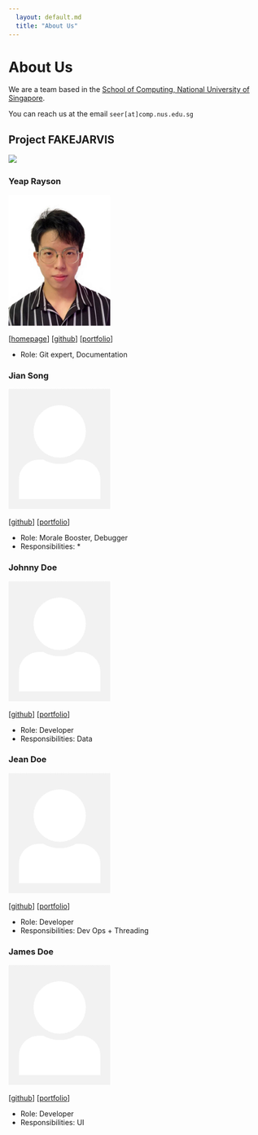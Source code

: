 ```yaml
---
  layout: default.md
  title: "About Us"
---
```


# About Us

We are a team based in the [School of Computing, National University of Singapore](http://www.comp.nus.edu.sg).

You can reach us at the email `seer[at]comp.nus.edu.sg`

## Project FAKEJARVIS
<img src="images/fakejarvis.png.jpg" width="200px">

### Yeap Rayson

<img src="images/respirayson.png.jpg" width="200px">

[[homepage](http://linkedin.com/in/rayson-yeap)]
[[github](https://github.com/respirayson)]
[[portfolio](team/respirayson.md)]

* Role: Git expert, Documentation

### Jian Song

<img src="images/raydenlim.png" width="200px">

[[github](http://github.com/raydenlim)]
[[portfolio](team/raydenlim.md)]

* Role: Morale Booster, Debugger
* Responsibilities: *

### Johnny Doe

<img src="images/johndoe.png" width="200px">

[[github](http://github.com/johndoe)] [[portfolio](team/johndoe.md)]

* Role: Developer
* Responsibilities: Data

### Jean Doe

<img src="images/johndoe.png" width="200px">

[[github](http://github.com/johndoe)]
[[portfolio](team/johndoe.md)]

* Role: Developer
* Responsibilities: Dev Ops + Threading

### James Doe

<img src="images/johndoe.png" width="200px">

[[github](http://github.com/johndoe)]
[[portfolio](team/johndoe.md)]

* Role: Developer
* Responsibilities: UI
